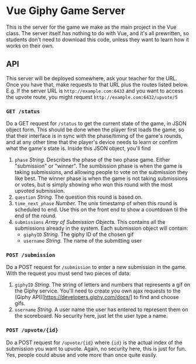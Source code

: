 # Vue Giphy Game Server

This is the server for the game we make as the main project in the Vue class. The server itself has nothing to
do with Vue, and it's all prewritten, so students don't need to download this code, unless they want to learn how
it works on their own.

## API
This server will be deployed somewhere, ask your teacher for the URL. Once you have that, make requests to that URL plus the routes listed below. E.g. If the server URL is `http://example.com:6432` and you want to access the upvote route, you might request `http://example.com:6432/upvote/5`

### `GET /status`
Do a GET request for `/status` to get the current state of the game, in JSON object form. This should be done when the player first loads the game, so that their interface is in sync with the phase/timing of the game's rounds, and at any other time that the player's device needs to learn or confirm what the game's state is. Inside this JSON object, you'll find
1. `phase` *String.* Describes the phase of the two phase game. Either "submission" or "winner". The sumbission phase is when the game is taking submissions, and allowing people to vote on the submission they like best. The winner phase is when the game is not taking submissions or votes, but is simply showing who won this round with the most upvoted submission.
2. `question` *String.* The question this round is based on.
3. `time_next_phase` *Number.* The unix timestamp of when this round is scheduled to end. Use this on the front end to show a countdown til the end of the round.
4. `submissions` *Array of Submission Objects.* This contains all the submissions already in the system. Each submission object will contain:
   - `giphyID` *String.* The giphy ID of the chosen gif
   - `username` *String.* The name of the submitting user

### `POST /submission`
Do a POST request for `/submission` to enter a new submission in the game. With the request you must send two pieces of data:
1. `giphyID` *String.* The string of letters and numbers that represents a gif on the Giphy service. You'll need to create you own ajax requests to the (Giphy API)[https://developers.giphy.com/docs/] to find and choose gifs.
2. `username` *String.* A user name the user has entered to represent them on the scoreboard. No security here, just let the user type a name.

### `POST /upvote/{id}`
Do a POST request for `/upvote/{id}` where `{id}` is the actual index of the submission you want to upvote. Again, no security here, this is just for fun. Yes, people could abuse and vote more than once quite easily.
